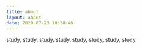 ```yaml
---
title: about
layout: about
date: 2020-07-23 10:38:46
---
```


study, study, study, study, study, study, study, study
